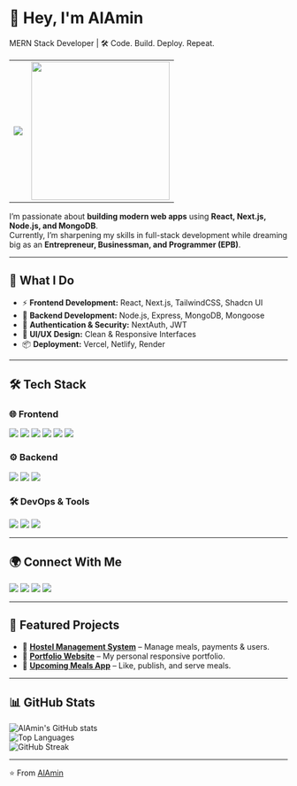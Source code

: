 # 👋 Hey, I'm AlAmin

MERN Stack Developer | 🛠 Code. Build. Deploy. Repeat.


<table>
  <tr>
    <td>
     <p>
        <img src="https://readme-typing-svg.herokuapp.com?font=Fira+Code&size=28&duration=3000&color=93C5FD&center=true&vCenter=true&lines=I'm+a+Lifelong+Learner|;I'm+a+creative+coder;I'm+a+problem+solver" />
      </p>
    </td>
    <td>
      <img src="https://media.giphy.com/media/qgQUggAC3Pfv687qPC/giphy.gif" width="250"/>
    </td>
  </tr>
</table>


I’m passionate about **building modern web apps** using **React, Next.js, Node.js, and MongoDB**.  
Currently, I’m sharpening my skills in full-stack development while dreaming big as an **Entrepreneur, Businessman, and Programmer (EPB)**.  

---

## 🚀 What I Do  
- ⚡ **Frontend Development:** React, Next.js, TailwindCSS, Shadcn UI  
- 🔗 **Backend Development:** Node.js, Express, MongoDB, Mongoose  
- 🔐 **Authentication & Security:** NextAuth, JWT  
- 🎨 **UI/UX Design:** Clean & Responsive Interfaces  
- 📦 **Deployment:** Vercel, Netlify, Render  

---

## 🛠 Tech Stack  

### 🌐 Frontend
<p>
<img src="https://img.shields.io/badge/React-20232A?style=for-the-badge&logo=react&logoColor=61DAFB"/>
<img src="https://img.shields.io/badge/React_Router-CA4245?style=for-the-badge&logo=react-router&logoColor=white"/>
<img src="https://img.shields.io/badge/Tailwind_CSS-38B2AC?style=for-the-badge&logo=tailwind-css&logoColor=white"/>
<img src="https://img.shields.io/badge/JavaScript-323330?style=for-the-badge&logo=javascript&logoColor=F7DF1E"/>
<img src="https://img.shields.io/badge/HTML5-E34F26?style=for-the-badge&logo=html5&logoColor=white"/>
<img src="https://img.shields.io/badge/CSS3-1572B6?style=for-the-badge&logo=css3&logoColor=white"/>
</p>

### ⚙️ Backend
<p>
<img src="https://img.shields.io/badge/Node.js-339933?style=for-the-badge&logo=nodedotjs&logoColor=white"/>
<img src="https://img.shields.io/badge/Express.js-404D59?style=for-the-badge"/>
<img src="https://img.shields.io/badge/MongoDB-4EA94B?style=for-the-badge&logo=mongodb&logoColor=white"/>
</p>

### 🛠 DevOps & Tools
<p>
<img src="https://img.shields.io/badge/Git-F05032?style=for-the-badge&logo=git&logoColor=white"/>
<img src="https://img.shields.io/badge/Firebase-FFCA28?style=for-the-badge&logo=firebase&logoColor=black"/>
<img src="https://img.shields.io/badge/VS_Code-007ACC?style=for-the-badge&logo=visualstudiocode&logoColor=white"/>
</p>

---

## 🌍 Connect With Me
<p>
<a href="https://www.linkedin.com/in/alamin-epb/"><img src="https://img.shields.io/badge/LinkedIn-0077B5?style=for-the-badge&logo=linkedin&logoColor=white"/></a>
<a href="https://alamin-15553.web.app/"><img src="https://img.shields.io/badge/Portfolio-000000?style=for-the-badge&logo=vercel&logoColor=white"/></a>
<a href="mailto:alaminhossen176466@gmail.com"><img src="https://img.shields.io/badge/Email-D14836?style=for-the-badge&logo=gmail&logoColor=white"/></a>
<a href="https://wa.me/8801882412260"><img src="https://img.shields.io/badge/WhatsApp-25D366?style=for-the-badge&logo=whatsapp&logoColor=white"/></a>
</p>


---

## 📂 Featured Projects  

- 🔹 [**Hostel Management System**](https://github.com/malamin59/hostel-management) – Manage meals, payments & users.  
- 🔹 [**Portfolio Website**](https://github.com/malamin59/portfolio) – My personal responsive portfolio.  
- 🔹 [**Upcoming Meals App**](https://github.com/malamin59/upcoming-meals) – Like, publish, and serve meals.  

---

## 📊 GitHub Stats  

![AlAmin's GitHub stats](https://github-readme-stats.vercel.app/api?username=malamin59&show_icons=true&theme=radical)  
![Top Languages](https://github-readme-stats.vercel.app/api/top-langs/?username=malamin59&layout=compact&theme=radical)  
![GitHub Streak](https://streak-stats.demolab.com?user=malamin59&theme=radical)  

---

⭐️ From [AlAmin](https://github.com/malamin59)  
